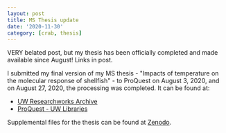 ```yaml
---
layout: post
title: MS Thesis update
date: '2020-11-30'
category: [crab, thesis]
---
```


VERY belated post, but my thesis has been officially completed and made available since August! Links in post.

I submitted my final version of my MS thesis - "Impacts of temperature on the molecular response of shellfish" - to ProQuest on August 3, 2020, and on August 27, 2020, the processing was completed. It can be found at:     
- [UW Researchworks Archive](https://digital.lib.washington.edu/researchworks/handle/1773/46010)     
- [ProQuest - UW Libraries](https://search.proquest.com/docview/2437216332?pq-origsite=gscholar&fromopenview=true)   

Supplemental files for the thesis can be found at [Zenodo]().   
